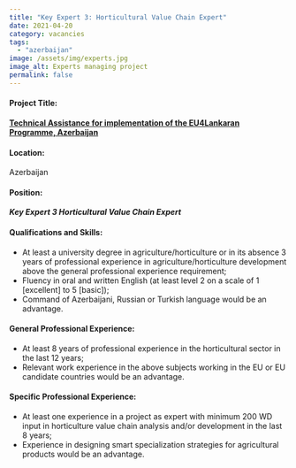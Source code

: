 ```yaml
---
title: "Key Expert 3: Horticultural Value Chain Expert"
date: 2021-04-20
category: vacancies
tags: 
  - "azerbaijan"
image: /assets/img/experts.jpg
image_alt: Experts managing project
permalink: false
---
```

#### Project Title:

**[Technical Assistance for implementation of the EU4Lankaran Programme, Azerbaijan](https://epm.lv/shortlist-eu4lankaran-azerbaijan/)**

#### Location:

Azerbaijan

#### Position:

**_Key Expert 3 Horticultural Value Chain Expert_**

#### Qualifications and Skills:

- At least a university degree in agriculture/horticulture or in its absence 3 years of professional experience in agriculture/horticulture development above the general professional experience requirement;
- Fluency in oral and written English (at least level 2 on a scale of 1 \[excellent\] to 5 \[basic\]);
- Command of Azerbaijani, Russian or Turkish language would be an advantage.

#### General Professional Experience:

- At least 8 years of professional experience in the horticultural sector in the last 12 years;
- Relevant work experience in the above subjects working in the EU or EU candidate countries would be an advantage.

#### Specific Professional Experience:

- At least one experience in a project as expert with minimum 200 WD input in horticulture value chain analysis and/or development in the last 8 years;
- Experience in designing smart specialization strategies for agricultural products would be an advantage.

